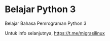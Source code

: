 # Belajar Python 3
Belajar Bahasa Pemrograman Python 3

Untuk info selanjutnya, https://t.me/migrasilinux